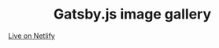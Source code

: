 
<h1 align="center">
  Gatsby.js image gallery
</h1>

[Live on Netlify](https://modest-booth-9a4178.netlify.com/)

